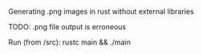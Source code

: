 Generating .png images in rust without external libraries

TODO: .png file output is erroneous

Run (from /src): rustc main && ./main